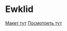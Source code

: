 # Ewklid
[Макет тут](https://www.figma.com/file/ZckZUKF31dkAYWQQWufZtq/%D0%95%D0%B2%D0%BA%D0%BB%D0%B8%D0%B4-(new)?type=design&node-id=406480-4006)
[Посмотреть тут](https://naraevskiyivan.github.io/Ewklid/)
